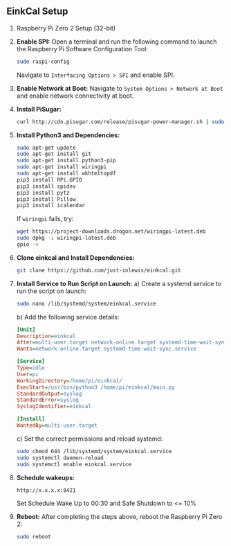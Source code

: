 ## EinkCal Setup
1. Raspberry Pi Zero 2 Setup (32-bit)
2. **Enable SPI:** Open a terminal and run the following command to launch the Raspberry Pi Software Configuration Tool:

    ```sh
    sudo raspi-config
    ```

    Navigate to `Interfacing Options > SPI` and enable SPI.

3. **Enable Network at Boot:** Navigate to `System Options > Network at Boot` and enable network connectivity at boot.

4. **Install PiSugar:**
    ```sh
    curl http://cdn.pisugar.com/release/pisugar-power-manager.sh | sudo bash
    ```

5. **Install Python3 and Dependencies:**
    ```sh
    sudo apt-get update
    sudo apt-get install git
    sudo apt-get install python3-pip
    sudo apt-get install wiringpi
    sudo apt-get install wkhtmltopdf
    pip3 install RPi.GPIO
    pip3 install spidev
    pip3 install pytz
    pip3 install Pillow
    pip3 install icalendar
    ```
    If `wiringpi` fails, try:
    ```sh
    wget https://project-downloads.drogon.net/wiringpi-latest.deb
    sudo dpkg -i wiringpi-latest.deb
    gpio -v
    ```

6. **Clone einkcal and Install Dependencies:**
    ```sh
    git clone https://github.com/just-inlewis/einkcal.git
    ```

7. **Install Service to Run Script on Launch:**
    a) Create a systemd service to run the script on launch:
    ```sh
    sudo nano /lib/systemd/system/einkcal.service
    ```

    b) Add the following service details:
    ```ini
    [Unit]
    Description=einkcal
    After=multi-user.target network-online.target systemd-time-wait-sync.service
    Wants=network-online.target systemd-time-wait-sync.service
    
    [Service]
    Type=idle
    User=pi
    WorkingDirectory=/home/pi/einkcal/
    ExecStart=/usr/bin/python3 /home/pi/einkcal/main.py
    StandardOutput=syslog
    StandardError=syslog
    SyslogIdentifier=einkcal
    
    [Install]
    WantedBy=multi-user.target
    ```

    c) Set the correct permissions and reload systemd:
    ```sh
    sudo chmod 644 /lib/systemd/system/einkcal.service
    sudo systemctl daemon-reload
    sudo systemctl enable einkcal.service
    ```

8. **Schedule wakeups:**
    ```sh
    http://x.x.x.x:8421
    ```
    Set Schedule Wake Up to 00:30 and Safe Shutdown to <= 10%
    
9. **Reboot:**
    After completing the steps above, reboot the Raspberry Pi Zero 2:
    ```sh
    sudo reboot
    ```
